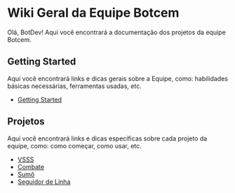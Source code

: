 # Wiki Geral da Equipe Botcem

Olá, BotDev! Aqui você encontrará a documentação dos projetos da equipe Botcem.

## Getting Started

Aqui você encontrará links e dicas gerais sobre a Equipe, como: habilidades básicas necessárias, ferramentas usadas, etc.

- [Getting Started](./Guidelines/Getting-Started.md)

## Projetos

Aqui você encontrará links e dicas específicas sobre cada projeto da equipe, como: como começar, como usar, etc.

- [VSSS](./VSSS/Getting-Started.md)
- [Combate](./Combate/Getting-Started.md)
- [Sumô](./Sumo/Getting-Started.md)
- [Seguidor de Linha](./Seguidor/Getting-Started.md)
